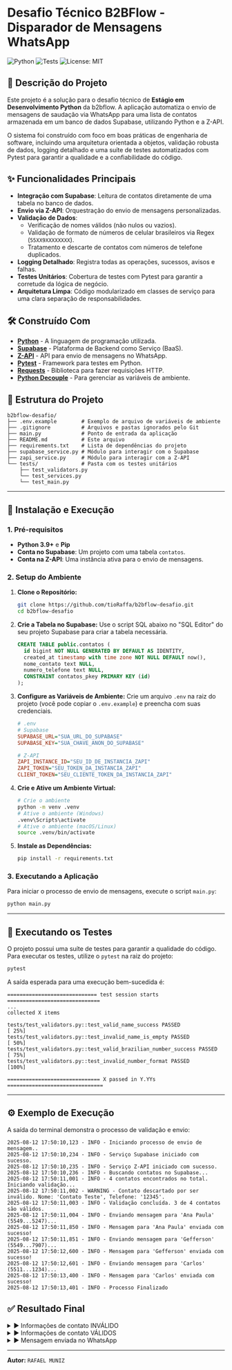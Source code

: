 # Desafio Técnico B2BFlow - Disparador de Mensagens WhatsApp

![Python](https://img.shields.io/badge/python-3.9+-blue.svg)
![Tests](https://img.shields.io/badge/tests-pytest-green.svg)
![License: MIT](https://img.shields.io/badge/License-MIT-yellow.svg)

## 📄 Descrição do Projeto

Este projeto é a solução para o desafio técnico de **Estágio em Desenvolvimento Python** da b2bflow. A aplicação automatiza o envio de mensagens de saudação via WhatsApp para uma lista de contatos armazenada em um banco de dados Supabase, utilizando Python e a Z-API.

O sistema foi construído com foco em boas práticas de engenharia de software, incluindo uma arquitetura orientada a objetos, validação robusta de dados, logging detalhado e uma suíte de testes automatizados com Pytest para garantir a qualidade e a confiabilidade do código.

## ✨ Funcionalidades Principais

- **Integração com Supabase**: Leitura de contatos diretamente de uma tabela no banco de dados.
- **Envio via Z-API**: Orquestração do envio de mensagens personalizadas.
- **Validação de Dados**:
    - Verificação de nomes válidos (não nulos ou vazios).
    - Validação de formato de números de celular brasileiros via Regex (`55XX9XXXXXXXX`).
    - Tratamento e descarte de contatos com números de telefone duplicados.
- **Logging Detalhado**: Registra todas as operações, sucessos, avisos e falhas.
- **Testes Unitários**: Cobertura de testes com Pytest para garantir a corretude da lógica de negócio.
- **Arquitetura Limpa**: Código modularizado em classes de serviço para uma clara separação de responsabilidades.

## 🛠️ Construído Com

- **[Python](https://www.python.org/)** - A linguagem de programação utilizada.
- **[Supabase](https://supabase.com/)** - Plataforma de Backend como Serviço (BaaS).
- **[Z-API](https://www.z-api.io/)** - API para envio de mensagens no WhatsApp.
- **[Pytest](https://docs.pytest.org/en/7.1.x/)** - Framework para testes em Python.
- **[Requests](https://requests.readthedocs.io/en/latest/)** - Biblioteca para fazer requisições HTTP.
- **[Python Decouple](https://pypi.org/project/python-decouple/)** - Para gerenciar as variáveis de ambiente.

## 📂 Estrutura do Projeto

```
b2bflow-desafio/
├── .env.example        # Exemplo de arquivo de variáveis de ambiente
├── .gitignore          # Arquivos e pastas ignorados pelo Git
├── main.py             # Ponto de entrada da aplicação
├── README.md           # Este arquivo
├── requirements.txt    # Lista de dependências do projeto
├── supabase_service.py # Módulo para interagir com o Supabase
├── zapi_service.py     # Módulo para interagir com a Z-API
└── tests/              # Pasta com os testes unitários
    ├── test_validators.py
    └── test_services.py
    └── test_main.py
```

---
## 🚀 Instalação e Execução

### 1. Pré-requisitos
- **Python 3.9+** e **Pip**
- **Conta no Supabase**: Um projeto com uma tabela `contatos`.
- **Conta na Z-API**: Uma instância ativa para o envio de mensagens.

### 2. Setup do Ambiente

1.  **Clone o Repositório:**
    ```bash
    git clone https://github.com/tioRaffa/b2bflow-desafio.git
    cd b2bflow-desafio
    ```

2.  **Crie a Tabela no Supabase:**
    Use o script SQL abaixo no "SQL Editor" do seu projeto Supabase para criar a tabela necessária.
    ```sql
    CREATE TABLE public.contatos (
      id bigint NOT NULL GENERATED BY DEFAULT AS IDENTITY,
      created_at timestamp with time zone NOT NULL DEFAULT now(),
      nome_contato text NULL,
      numero_telefone text NULL,
      CONSTRAINT contatos_pkey PRIMARY KEY (id)
    );
    ```

3.  **Configure as Variáveis de Ambiente:**
    Crie um arquivo `.env` na raiz do projeto (você pode copiar o `.env.example`) e preencha com suas credenciais.
    ```ini
    # .env
    # Supabase
    SUPABASE_URL="SUA_URL_DO_SUPABASE"
    SUPABASE_KEY="SUA_CHAVE_ANON_DO_SUPABASE"

    # Z-API
    ZAPI_INSTANCE_ID="SEU_ID_DE_INSTANCIA_ZAPI"
    ZAPI_TOKEN="SEU_TOKEN_DA_INSTANCIA_ZAPI"
    CLIENT_TOKEN="SEU_CLIENTE_TOKEN_DA_INSTANCIA_ZAPI"
    ```

4.  **Crie e Ative um Ambiente Virtual:**
    ```bash
    # Crie o ambiente
    python -m venv .venv
    # Ative o ambiente (Windows)
    .venv\Scripts\activate
    # Ative o ambiente (macOS/Linux)
    source .venv/bin/activate
    ```

5.  **Instale as Dependências:**
    ```bash
    pip install -r requirements.txt
    ```

### 3. Executando a Aplicação
Para iniciar o processo de envio de mensagens, execute o script `main.py`:
```bash
python main.py
```

---
## 🧪 Executando os Testes

O projeto possui uma suíte de testes para garantir a qualidade do código. Para executar os testes, utilize o `pytest` na raiz do projeto:

```bash
pytest
```
A saída esperada para uma execução bem-sucedida é:
```text
============================= test session starts ==============================
...
collected X items

tests/test_validators.py::test_valid_name_success PASSED                  [ 25%]
tests/test_validators.py::test_invalid_name_is_empty PASSED               [ 50%]
tests/test_validators.py::test_valid_brazilian_number_success PASSED      [ 75%]
tests/test_validators.py::test_invalid_number_format PASSED               [100%]

============================== X passed in Y.YYs ===============================
```

---
## ⚙️ Exemplo de Execução
A saída do terminal demonstra o processo de validação e envio:
```text
2025-08-12 17:50:10,123 - INFO - Iniciando processo de envio de mensagem..
2025-08-12 17:50:10,234 - INFO - Serviço Supabase iniciado com sucesso.
2025-08-12 17:50:10,235 - INFO - Serviço Z-API iniciado com sucesso.
2025-08-12 17:50:10,236 - INFO - Buscando contatos no Supabase...
2025-08-12 17:50:11,001 - INFO - 4 contatos encontrados no total. Iniciando validação...
2025-08-12 17:50:11,002 - WARNING - Contato descartado por ser inválido. Nome: 'Contato Teste', Telefone: '12345'.
2025-08-12 17:50:11,003 - INFO - Validação concluída. 3 de 4 contatos são válidos.
2025-08-12 17:50:11,004 - INFO - Enviando mensagem para 'Ana Paula' (5549...5247)...
2025-08-12 17:50:11,850 - INFO - Mensagem para 'Ana Paula' enviada com sucesso!
2025-08-12 17:50:11,851 - INFO - Enviando mensagem para 'Gefferson' (5549...7907)...
2025-08-12 17:50:12,600 - INFO - Mensagem para 'Gefferson' enviada com sucesso!
2025-08-12 17:50:12,601 - INFO - Enviando mensagem para 'Carlos' (5511...1234)...
2025-08-12 17:50:13,400 - INFO - Mensagem para 'Carlos' enviada com sucesso!
2025-08-12 17:50:13,401 - INFO - Processo Finalizado
```

## ✅ Resultado Final
<details>
  <summary>▶️ Informações de contato INVÁLIDO </summary>
  <img width="1392" height="239" alt="Image" src="https://github.com/user-attachments/assets/995bbd89-b507-4948-b198-a5b2fb36c16c" />
</details>
<details>
  <summary>▶️ Informações de contato VÁLIDOS </summary>
  <img width="1380" height="330" alt="Image" src="https://github.com/user-attachments/assets/159f1995-daa3-4da3-a395-e32dc26c80d7" />
</details>
<details>
  <summary>▶️ Mensagem enviada no WhatsApp </summary>
    <img width="576" height="646" alt="Image" src="https://github.com/user-attachments/assets/508da8da-bce0-4b58-9a11-f9c5bd917344" />
</details>

---

**Autor:** `RAFAEL MUNIZ`
